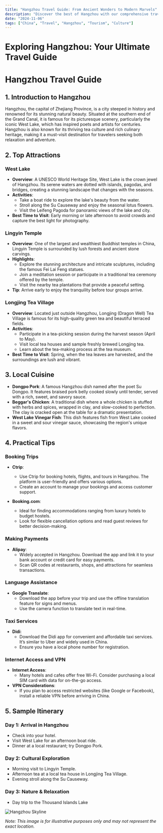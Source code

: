 ```yaml
---
title: "Hangzhou Travel Guide: From Ancient Wonders to Modern Marvels"
description: "Discover the best of Hangzhou with our comprehensive travel guide. Explore top attractions, savor local cuisine, and get insider tips for an unforgettable Chinese adventure."
date: "2024-11-06"
tags: ["China", "Travel", "Hangzhou", "Tourism", "Culture"]
---
```


# Exploring Hangzhou: Your Ultimate Travel Guide

# Hangzhou Travel Guide

## 1. Introduction to Hangzhou
Hangzhou, the capital of Zhejiang Province, is a city steeped in history and renowned for its stunning natural beauty. Situated at the southern end of the Grand Canal, it is famous for its picturesque scenery, particularly the iconic West Lake, which has inspired poets and artists for centuries. Hangzhou is also known for its thriving tea culture and rich culinary heritage, making it a must-visit destination for travelers seeking both relaxation and adventure.

## 2. Top Attractions

### West Lake
- **Overview**: A UNESCO World Heritage Site, West Lake is the crown jewel of Hangzhou. Its serene waters are dotted with islands, pagodas, and bridges, creating a stunning landscape that changes with the seasons.
- **Activities**:
  - Take a boat ride to explore the lake's beauty from the water.
  - Stroll along the Su Causeway and enjoy the seasonal lotus flowers.
  - Visit the Leifeng Pagoda for panoramic views of the lake and city.
- **Best Time to Visit**: Early morning or late afternoon to avoid crowds and capture the best light for photography.

### Lingyin Temple
- **Overview**: One of the largest and wealthiest Buddhist temples in China, Lingyin Temple is surrounded by lush forests and ancient stone carvings.
- **Highlights**:
  - Explore the stunning architecture and intricate sculptures, including the famous Fei Lai Feng statues.
  - Join a meditation session or participate in a traditional tea ceremony offered by the temple.
  - Visit the nearby tea plantations that provide a peaceful setting.
- **Tip**: Arrive early to enjoy the tranquility before tour groups arrive.

### Longjing Tea Village
- **Overview**: Located just outside Hangzhou, Longjing (Dragon Well) Tea Village is famous for its high-quality green tea and beautiful terraced fields.
- **Activities**:
  - Participate in a tea-picking session during the harvest season (April to May).
  - Visit local tea houses and sample freshly brewed Longjing tea.
  - Learn about the tea-making process at the tea museum.
- **Best Time to Visit**: Spring, when the tea leaves are harvested, and the surroundings are lush and vibrant.

## 3. Local Cuisine
- **Dongpo Pork**: A famous Hangzhou dish named after the poet Su Dongpo. It features braised pork belly cooked slowly until tender, served with a rich, sweet, and savory sauce.
- **Beggar's Chicken**: A traditional dish where a whole chicken is stuffed with herbs and spices, wrapped in clay, and slow-cooked to perfection. The clay is cracked open at the table for a dramatic presentation.
- **West Lake Vinegar Fish**: This dish features fish from West Lake cooked in a sweet and sour vinegar sauce, showcasing the region's unique flavors.

## 4. Practical Tips

### Booking Trips
- **Ctrip**: 
  - Use Ctrip for booking hotels, flights, and tours in Hangzhou. The platform is user-friendly and offers various options.
  - Create an account to manage your bookings and access customer support.

- **Booking.com**: 
  - Ideal for finding accommodations ranging from luxury hotels to budget hostels.
  - Look for flexible cancellation options and read guest reviews for better decision-making.

### Making Payments
- **Alipay**: 
  - Widely accepted in Hangzhou. Download the app and link it to your bank account or credit card for easy payments.
  - Scan QR codes at restaurants, shops, and attractions for seamless transactions.

### Language Assistance
- **Google Translate**: 
  - Download the app before your trip and use the offline translation feature for signs and menus.
  - Use the camera function to translate text in real-time.

### Taxi Services
- **Didi**: 
  - Download the Didi app for convenient and affordable taxi services. It’s similar to Uber and widely used in China.
  - Ensure you have a local phone number for registration.

### Internet Access and VPN
- **Internet Access**: 
  - Many hotels and cafes offer free Wi-Fi. Consider purchasing a local SIM card with data for on-the-go access.
- **VPN Considerations**: 
  - If you plan to access restricted websites (like Google or Facebook), install a reliable VPN before arriving in China.

## 5. Sample Itinerary

### Day 1: Arrival in Hangzhou
- Check into your hotel.
- Visit West Lake for an afternoon boat ride.
- Dinner at a local restaurant; try Dongpo Pork.

### Day 2: Cultural Exploration
- Morning visit to Lingyin Temple.
- Afternoon tea at a local tea house in Longjing Tea Village.
- Evening stroll along the Su Causeway.

### Day 3: Nature & Relaxation
- Day trip to the Thousand Islands Lake

<img src="https://source.unsplash.com/1600x900/?Hangzhou,cityscape" alt="Hangzhou Skyline" loading="lazy">

*Note: This image is for illustrative purposes only and may not represent the exact location.*

